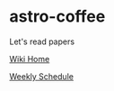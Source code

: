 # astro-coffee

Let's read papers

[Wiki Home](https://github.com/zuniverses/astro-coffee/wiki)

[Weekly Schedule](https://github.com/zuniverses/astro-coffee/wiki/Weekly-Schedule)
